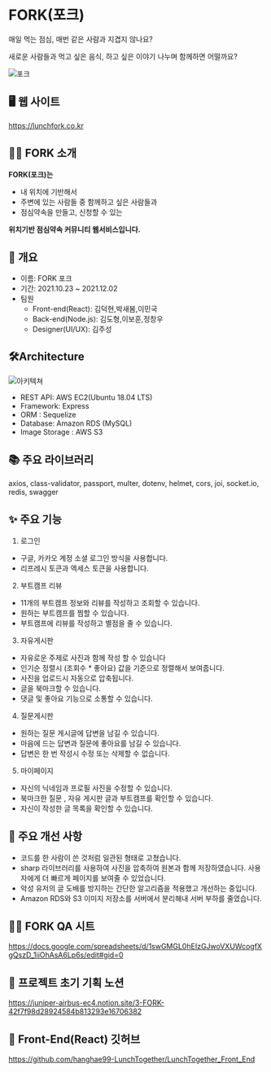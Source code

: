 # FORK(포크)

매일 먹는 점심, 매번 같은 사람과 지겹지 않나요?

새로운 사람들과 먹고 싶은 음식, 하고 싶은 이야기 나누며 함께하면 어떨까요?

![포크](https://user-images.githubusercontent.com/89914920/144397596-916fb4e0-afa5-410e-92a7-6035ac258bc4.png)

## 🖥 웹 사이트
https://lunchfork.co.kr  
## 👨‍🎨 FORK 소개

**FORK(포크)는**

- 내 위치에 기반해서
- 주변에 있는 사람들 중 함께하고 싶은 사람들과
- 점심약속을 만들고, 신청할 수 있는

**위치기반 점심약속 커뮤니티 웹서비스입니다.**
   
## 📌 개요
* 이름: FORK 포크   
* 기간: 2021.10.23 ~ 2021.12.02   
* 팀원   
  * Front-end(React): 김덕현,박새봄,이민국   
  * Back-end(Node.js): 김도형,이보훈,정창우   
  * Designer(UI/UX): 김주성   
## 🛠Architecture   
![아키텍쳐](https://user-images.githubusercontent.com/89914920/144398054-1c23497f-7e77-46aa-83ee-a4897c487195.png)

* REST API: AWS EC2(Ubuntu 18.04 LTS)   
* Framework: Express   
* ORM : Sequelize  
* Database: Amazon RDS (MySQL)   
* Image Storage : AWS S3
## 📚 주요 라이브러리
axios, class-validator, passport, multer, dotenv, helmet, cors, joi, socket.io, redis, swagger

## ✨ 주요 기능
1. 로그인
* 구글, 카카오 계정 소셜 로그인 방식을 사용합니다.
* 리프레시 토큰과 엑세스 토큰을 사용합니다.
2. 부트캠프 리뷰
* 11개의 부트캠프 정보와 리뷰를 작성하고 조회할 수 있습니다.
* 원하는 부트캠프를 찜할 수 있습니다.
* 부트캠프에 리뷰를 작성하고 별점을 줄 수 있습니다.
3. 자유게시판
* 자유로운 주제로 사진과 함께 작성 할 수 있습니다
* 인기순 정렬시 (조회수 * 좋아요) 값을 기준으로 정렬해서 보여줍니다.
* 사진을 업로드시 자동으로 압축됩니다.
* 글을 북마크할 수 있습니다.
* 댓글 및 좋아요 기능으로 소통할 수 있습니다.
4. 질문게시판
* 원하는 질문 게시글에 답변을 남길 수 있습니다.
* 마음에 드는 답변과 질문에 좋아요를 남길 수 있습니다.
* 답변은 한 번 작성시 수정 또는 삭제할 수 없습니다.
5. 마이페이지
* 자신의 닉네임과 프로필 사진을 수정할 수 있습니다.
* 북마크한 질문 , 자유 게시판 글과 부트캠프를 확인할 수 있습니다.
* 자신이 작성한 글 목록을 확인할 수 있습니다.   
## 🔨 주요 개선 사항   
* 코드를 한 사람이 쓴 것처럼 일관된 형태로 고쳤습니다.   
* sharp 라이브러리를 사용하여 사진을 압축하여 원본과 함께 저장하였습니다. 사용자에게 더 빠르게 페이지를 보여줄 수 있었습니다.   
* 악성 유저의 글 도배를 방지하는 간단한 알고리즘을 적용했고 개선하는 중입니다.   
* Amazon RDS와 S3 이미지 저장소를 서버에서 분리해내 서버 부하를 줄였습니다.   
## 👨‍🎨 FORK QA 시트
https://docs.google.com/spreadsheets/d/1swGMGL0hEIzGJwoVXUWcogfXgQszD_1iiOhAsA6Lp6s/edit#gid=0 
## 🎨 프로젝트 초기 기획 노션
https://juniper-airbus-ec4.notion.site/3-FORK-42f7f98d28924584b813293e16706382
## 📌 Front-End(React) 깃허브
https://github.com/hanghae99-LunchTogether/LunchTogether_Front_End






